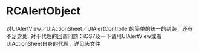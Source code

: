 # RCAlertObject
对UIAlertView／UIActionSheet／UIAlertController的简单的统一的封装，还有不足之处.
对于代理的回调问题：iOS7及一下请用UIAlertView或者UIActionSheet自身的代理，详见头文件
